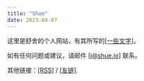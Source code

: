 ```yaml
---
title: "Shue"
date: 2023-04-07
---
```

这里是舒舍的个人网站，有其所写的[[一些文字]](/writing)。

如有任何问题或建议，请邮件 [[i@shue.io]](mailto:i@shue.io) 联系。

其他链接：[[RSS]](/index.xml) / [[友链]](/links).
